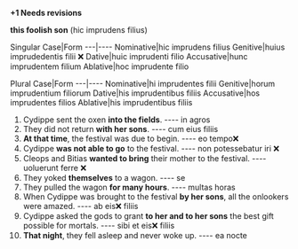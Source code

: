 **+1 Needs revisions**

**this foolish son** (hic imprudens filius)


Singular
Case|Form
---|----
Nominative|hic imprudens filius
Genitive|huius imprudedentis filii ❌
Dative|huic imprudenti filio 
Accusative|hunc imprudentem filium
Ablative|hoc imprudente filio

Plural
Case|Form
---|----
Nominative|hi imprudentes filii
Genitive|horum imprudentium filiorum
Dative|his imprudentibus filiis
Accusative|hos imprudentes filios
Ablative|his imprudentibus filiis

1. Cydippe sent the oxen **into the fields**. ---- in agros
2. They did not return **with her sons**. ---- cum eius filiis
3. **At that time**, the festival was due to begin. ---- eo tempo❌
4. Cydippe **was not able to go** to the festival. ---- non potessebatur iri ❌
5. Cleops and Bitias **wanted to bring** their mother to the festival. ---- uoluerunt ferre ❌
6. They yoked **themselves** to a wagon. ---- se
7. They pulled the wagon **for many hours**. ---- multas horas
8. When Cydippe was brought to the festival **by her sons**, all the onlookers were amazed. ---- ab eis❌ filiis
9. Cydippe asked the gods to grant **to her and to her sons** the best gift possible for mortals. ---- sibi et eis❌ filiis
10. **That night**, they fell asleep and never woke up. ---- ea nocte
